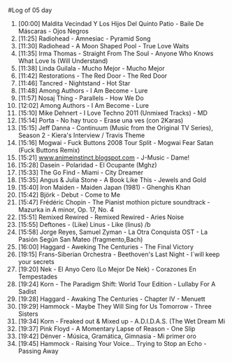 #Log of 05 day

1. [00:00] Maldita Vecindad Y Los Hijos Del Quinto Patio - Baile De Máscaras - Ojos Negros
1. [11:25] Radiohead - Amnesiac - Pyramid Song
1. [11:30] Radiohead - A Moon Shaped Pool - True Love Waits
1. [11:35] Irma Thomas - Straight From The Soul - Anyone Who Knows What Love Is (Will Understand)
1. [11:38] Linda Guilala - Mucho Mejor - Mucho Mejor
1. [11:42] Restorations - The Red Door - The Red Door
1. [11:46] Tancred - Nightstand - Hot Star
1. [11:48] Among Authors - I Am Become - Lure
1. [11:57] Nosaj Thing - Parallels - How We Do
1. [12:02] Among Authors - I Am Become - Lure
1. [15:10] Mike Dehnert - I Love Techno 2011 (Unmixed Tracks) - MD
1. [15:14] Porta - No hay truco - Erase una ves (con 2Karas)
1. [15:15] Jeff Danna - Continuum (Music from the Original TV Series), Season 2 - Kiera's Interview / Travis Theme
1. [15:16] Mogwai - Fuck Buttons 2008 Tour Split - Mogwai Fear Satan (Fuck Buttons Remix)
1. [15:21] www.animeinstinct.blogspot.com - J-Music - Dame!
1. [15:28] Dasein - Polaridad - El Ocupante (Mghz)
1. [15:33] The Go Find - Miami - City Dreamer
1. [15:35] Angus & Julia Stone - A Book Like This - Jewels and Gold
1. [15:40] Iron Maiden - Maiden Japan (1981) - Ghenghis Khan
1. [15:42] Björk - Debut - Come to Me
1. [15:47] Frédéric Chopin - The Pianist mothion picture soundtrack - Mazurka in A minor, Op. 17, No. 4
1. [15:51] Remixed Rewired - Remixed Rewired - Aries Noise
1. [15:55] Deftones - (Like) Linus - Like (linus) /b
1. [15:58] Jorge Reyes, Samuel Zyman - La Otra Conquista OST - La Pasión Según San Mateo (fragmento,Bach)
1. [16:00] Haggard - Aweking The Centuries - The Final Victory
1. [19:15] Frans-Siberian Orchestra - Beethoven's Last Night - I´will keep your secrets
1. [19:20] Nek - El Anyo Cero (Lo Mejor De Nek) - Corazones En Tempestades
1. [19:24] Korn - The Paradigm Shift: World Tour Edition - Lullaby For A Sadist
1. [19:28] Haggard - Awaking The Centuries - Chapter IV - Menuett
1. [19:29] Hammock - Maybe They Will Sing for Us Tomorrow - Three Sisters
1. [19:34] Korn - Freaked out & Mixed up - A.D.I.D.A.S. (The Wet Dream Mi
1. [19:37] Pink Floyd - A Momentary Lapse of Reason - One Slip
1. [19:42] Dënver - Música, Gramática, Gimnasia - Mi primer oro
1. [19:45] Hammock - Raising Your Voice... Trying to Stop an Echo - Passing Away
